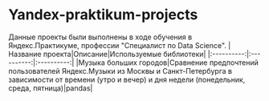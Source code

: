 # Yandex-praktikum-projects
Данные проекты были выполнены в ходе обучения в Яндекс.Практикуме, профессии "Специалист по Data Science".
|Название проекта|Описание|Используемые библиотеки|
|:----------:|:----------:|:----------:|
|Музыка больших городов|Сравнение предпочтений пользователей Яндекс.Музыки из Москвы и Санкт-Петербурга в зависимости от времени (утро и вечер) и дня недели (понедельник, среда, пятница)|pandas|
